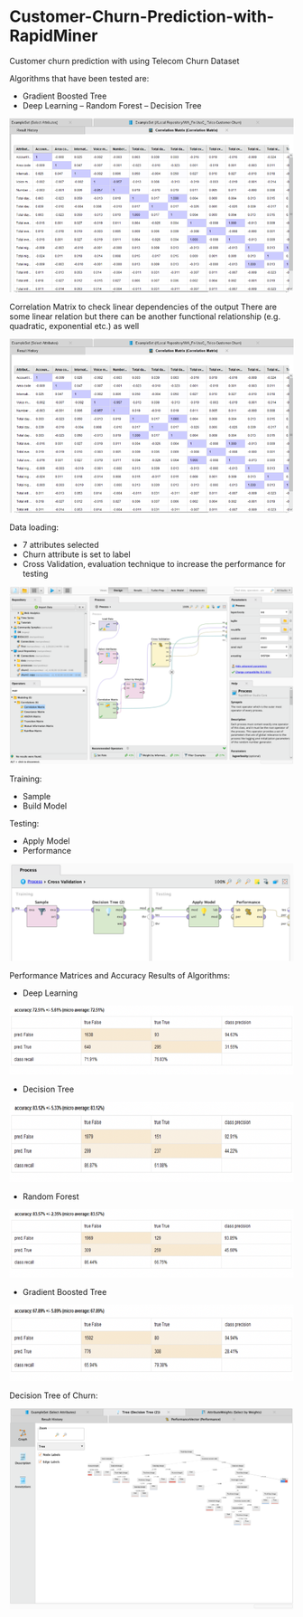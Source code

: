 # Customer-Churn-Prediction-with-RapidMiner
Customer churn prediction with using Telecom Churn Dataset

Algorithms that have been tested are:
- Gradient Boosted Tree
- Deep Learning
– Random Forest
– Decision Tree

![image](https://github.com/hmyenilmez24/Customer-Churn-Prediction-with-RapidMiner/blob/master/image.png)




Correlation Matrix to check linear dependencies of the output
There are some linear relation but there can be another functional relationship (e.g. quadratic, exponential etc.) as well

![correlation](https://github.com/hmyenilmez24/Customer-Churn-Prediction-with-RapidMiner/blob/master/correlation.png)




Data loading:
- 7 attributes selected
- Churn attribute is set to label
- Cross Validation,  evaluation technique to increase the performance for testing

![1](https://github.com/hmyenilmez24/Customer-Churn-Prediction-with-RapidMiner/blob/master/1.png)




Training:
- Sample
- Build Model

Testing:
- Apply Model
- Performance 

![rapidminer2](https://github.com/hmyenilmez24/Customer-Churn-Prediction-with-RapidMiner/blob/master/rapidminer2.png)




Performance Matrices and Accuracy Results of Algorithms:

- Deep Learning

![Picture1](https://github.com/hmyenilmez24/Customer-Churn-Prediction-with-RapidMiner/blob/master/Picture1.png)




- Decision Tree 

![Picture2](https://github.com/hmyenilmez24/Customer-Churn-Prediction-with-RapidMiner/blob/master/Picture2.png)




- Random Forest 

![Picture3](https://github.com/hmyenilmez24/Customer-Churn-Prediction-with-RapidMiner/blob/master/Picture3.png)




- Gradient Boosted Tree 

![Picture4](https://github.com/hmyenilmez24/Customer-Churn-Prediction-with-RapidMiner/blob/master/Picture4.png)



Decision Tree of Churn:

![Tree](https://github.com/hmyenilmez24/Customer-Churn-Prediction-with-RapidMiner/blob/master/Treeresult.png)

